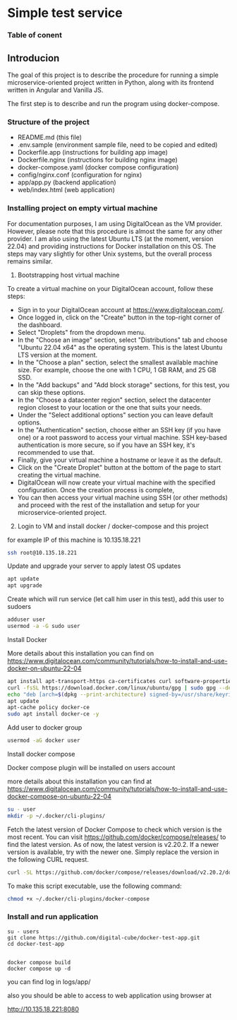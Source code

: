 # Simple test service

### Table of conent

## Introducion

The goal of this project is to describe the procedure for running a simple microservice-oriented project written in Python, along with its frontend written in Angular and Vanilla JS.

The first step is to describe and run the program using docker-compose.

### Structure of the project

- README.md  (this file)
- .env.sample (environment sample file, need to be copied and edited)
- Dockerfile.app (instructions for building app image)
- Dockerfile.nginx (instructions for building nginx image)
- docker-compose.yaml (docker compose configuration)
- config/nginx.conf (configuration for nginx)
- app/app.py (backend application)
- web/index.html (web application)

### Installing project on empty virtual machine

For documentation purposes, I am using DigitalOcean as the VM provider. However, please note that this procedure is almost the same for any other provider. I am also using the latest Ubuntu
LTS (at the moment, version 22.04) and providing instructions for Docker installation on this OS. The steps may vary slightly for other Unix systems, but the overall process remains similar.

1. Bootstrapping host virtual machine

To create a virtual machine on your DigitalOcean account, follow these steps:

- Sign in to your DigitalOcean account at https://www.digitalocean.com/.
- Once logged in, click on the "Create" button in the top-right corner of the dashboard.
- Select "Droplets" from the dropdown menu.
- In the "Choose an image" section, select "Distributions" tab and choose "Ubuntu 22.04 x64" as the operating system. This is the latest Ubuntu LTS version at the moment.
- In the "Choose a plan" section, select the smallest available machine size. For example, choose the one with 1 CPU, 1 GB RAM, and 25 GB SSD.
- In the "Add backups" and "Add block storage" sections, for this test, you can skip these options.
- In the "Choose a datacenter region" section, select the datacenter region closest to your location or the one that suits your needs.
- Under the "Select additional options" section you can leave default options.
- In the "Authentication" section, choose either an SSH key (if you have one) or a root password to access your virtual machine. SSH key-based authentication is more secure, so if you have an SSH key, it's recommended to use that.
- Finally, give your virtual machine a hostname or leave it as the default.
- Click on the "Create Droplet" button at the bottom of the page to start creating the virtual machine.
- DigitalOcean will now create your virtual machine with the specified configuration. Once the creation process is complete, 
- You can then access your virtual machine using SSH (or other methods) and proceed with the rest of the installation and setup for your microservice-oriented project.

2. Login to VM and install docker / docker-compose and this project

for example IP of this machine is 10.135.18.221
```bash
ssh root@10.135.18.221
```

Update and upgrade your server to apply latest OS updates
```bash
apt update
apt upgrade
```

Create which will run service (let call him user in this test), add this user to sudoers

```bash
adduser user
usermod -a -G sudo user
```

Install Docker 

More details about this installation you can find on https://www.digitalocean.com/community/tutorials/how-to-install-and-use-docker-on-ubuntu-22-04

```bash
apt install apt-transport-https ca-certificates curl software-properties-common
curl -fsSL https://download.docker.com/linux/ubuntu/gpg | sudo gpg --dearmor -o /usr/share/keyrings/docker-archive-keyring.gpg
echo "deb [arch=$(dpkg --print-architecture) signed-by=/usr/share/keyrings/docker-archive-keyring.gpg] https://download.docker.com/linux/ubuntu $(lsb_release -cs) stable" | sudo tee /etc/apt/sources.list.d/docker.list > /dev/null
apt update
apt-cache policy docker-ce
sudo apt install docker-ce -y
```

Add user to docker group
```bash
usermod -aG docker user
```

Install docker compose

Docker compose plugin will be installed on users account

more details about this installation you can find at https://www.digitalocean.com/community/tutorials/how-to-install-and-use-docker-compose-on-ubuntu-22-04

```bash
su - user
mkdir -p ~/.docker/cli-plugins/
```

Fetch the latest version of Docker Compose to check which version is the most recent. You can visit https://github.com/docker/compose/releases/ to find the latest version. As of now, the latest version is v2.20.2. If a newer version is available, try with the newer one. Simply replace the version in the following CURL request.

```bash
curl -SL https://github.com/docker/compose/releases/download/v2.20.2/docker-compose-linux-x86_64 -o ~/.docker/cli-plugins/docker-compose
```
To make this script executable, use the following command:

```bash
chmod +x ~/.docker/cli-plugins/docker-compose
```

### Install and run application
```
su - users
git clone https://github.com/digital-cube/docker-test-app.git
cd docker-test-app

```
```

docker compose build
docker compose up -d
```

you can find log in logs/app/

also you should be able to access to web application using browser at

http://10.135.18.221:8080
